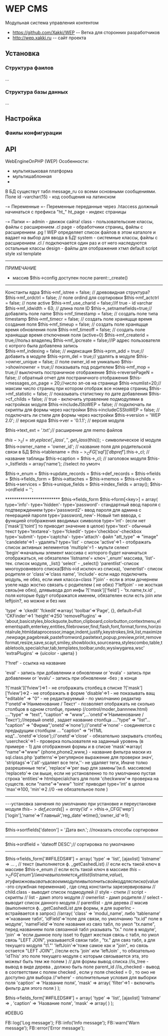 WEP CMS
=============

Модульная система управления контентом

* https://github.com/Xakki/WEP -- Ветка для сторонних разработчиков
* http://wep.xakki.ru -- сайт проекта

Установка
-------

### Структура фаилов
...

### Структура базы данных
...

Настройка
------------

### Фаилы конфигурации


API
------------


WebEngineOnPHP (WEP)
Особенности:
- мультиязыковая платформа
- мультишаблонная 
- 


В БД существут табл message_ru со всеми основными сообщениями. Поле id -varchar(15) - код сообщения на латинском

-= Переменные =-
	Переменные переданные через .htaccess должный начинаться с префикса "ht_"
		ht_page - индекс страницы


-= Папки =-
	admin  -  движок сайта!
		class  - пользовательские классы, файлы с расширением .cl
		page -  обработчики страниц, файлы с расширением .pg ! WEP определяет список файлов в этом каталоге и вадает на выбор для ввода в БД!
		system - системные классы, файлы с расширением .cl / подключается один раз и от него наследуются остальные классы
		design  -  файлы для отображения хтмл
			default
				script
				style
				xsl
				template
			

--------------------------------------------------------------------------------------
ПРИМЕЧАНИЕ
 - массив $this->config доступен после parent::_create()

--------------------------------------------------------------------------------------
Константы ядра
$this->mf_istree = false; // древовидная структура?
$this->mf_ordctrl = false; // поле ordind для сортировки
$this->mf_actctrl = false; // поле active
$this->mf_use_charid = false;//if true - id varchar
	$this->mf_idwidth = 63; // длина поля ID
$this->_setnamefields=true;//добавлять поле name
$this->mf_timestamp = false; // создать поле  типа timestamp
$this->mf_timecr = false; // создать поле хранящще время создания поля
$this->mf_timeup = false; // создать поле хранящще время обновления поля
$this->mf_timeoff = false; // создать поле хранящще время отключения поля (active=0)
$this->mf_createrid = true;//польз владелец
$this->mf_ipcreate = false;//IP адрес пользователя с котрого была добавлена запись	
$this->mf_indexing = false; // индексация
$this->prm_add = true;// добавить в модуле
$this->prm_del = true;// удалять в модуле
$this->owner_unique = false; // поле owner_id не уникально
$this->showinowner = true;// показывать под родителем
$this->mf_mop = true;// выключить постраничное отображение
	$this->reversePageN = false; // обратный отчет для постраничного отображения
	$this->messages_on_page = 20;//число эл-ов на странице
	$this->numlist=20;//максим число страниц при котором отображ все номера страниц
$this->mf_statistic = false; // показывать  статистику по дате добавления
$this->cf_childs = false; // true - включить управление подмодулями в настройках модуля
$this->includeJStoWEP = false; // подключать ли скрипты для формы через настройки
$this->includeCSStoWEP = false; // подключать ли стили для формы через настройки
$this->version = 'WEP 2.0'; // версия ядра
$this->ver = '0.1.1'; // версия модуля

$this->text_ext = '.txt';// расширение для memo файлов

$this->_cl = str_replace('_class','',get_class($this)); - символическое id модуля
$this->owner_name = 'owner_id'; // название поля для родительской связи в БД
$this->tablename = $this->_CFG['sql']['dbpref'].$this->_cl; // название таблицы
$this->caption = $this->_cl; // заголовок модуля
$this->_listfields = array('name'); //select по умолч

$this->_enum =
$this->update_records =
$this->def_records =
$this->fields =
$this->fields_form =
$this->attaches =
$this->memos =
$this->childs =
$this->services =
$this->unique_fields =
$this->index_fields = array();
$this->ordfield = '';

************************* $this->fields_form
$this->form[<key>] = array(
type='info'-
type='hidden'-
type='password'- стандартный ввод пароля с подтверждением
type='password2'- ввод пароля для админа с генерацией пароля
type='password_new'- Новый тип вввода, с функцией отображения вводимых символов
type='int'- (если нет ['mask']['toint'] то приводит значение в целое)
type='text'- обычный текст
type='textarea'-
type='fckedit'-
type='checkbox'-checkbox
type='submit'-
type='captcha'-
type='attach'- файл
	"att_type" => "image"
	'candelete'=>1 - удалять?
type='list' - список
	'active'=>1 - отображать список активных эелементов
	'multiple'=1 - мульти селект
	'begin'=>начальны элемент массива с которого будет начинаться отображаться, не обязателен
	'listname'= ключ '_enum' массива, 
		'list'-тек. список модуля, _list()
		'select' - _select()
		'parentlist'-список многоуровневого списка($this->id исключ из списка),
		'ownerlist'- список родителя
	or
	'class'=>'class name',
	'include'- если надо подключить модуль, не обяз, если имя класса=class
	?'join' - если в этом дочернем узеле надо жостко связать с родителем ( не обяз)
	?'leftjoin' - не жосткая связь(не обяз), длявывода доп инфы
	?['mask']['field'] - 'tx.name,tx.id' , поля которые будут отображатся именем, обязателен если есть join или leftjoin?, но можне и без них

'type' => 'ckedit'
	'fckedit'=>array(
		'toolbar'=>'Page', {}, default=Full
		'CKFinder'=>1
		'height'=>250
		'removePlugins' => 'about,basicstyles,blockquote,button,clipboard,colorbutton,contextmenu,elementspath,enterkey,entities,filebrowser,find,flash,font,format,forms,horizontalrule,htmldataprocessor,image,indent,justify,keystrokes,link,list,maximize,newpage,pagebreak,pastefromword,pastetext,popup,preview,print,removeformat,resize,save,scayt,smiley,showblocks,sourcearea,stylescombo,table,tabletools,specialchar,tab,templates,toolbar,undo,wysiwygarea,wsc'
		'extraPlugins' => {uicolor  - цвета}
	)


?'href' - ссылка на название

'eval' - запись при добавлении и обновлении
or 'evala' - запись при добавлении
or 'evalu' - запись при обновлении
	-без ; в конце

?['mask']['fview']=>1 - не отображать столбец в списке
?['mask']['fview']=>2 - не отображать в форме
'disable'=>1 - не показывать ващ
"editable" => "0" - не редактируемый - по умолчанию редактир
?'onetd'=>'Наименование / Текст' - позволяет отображать не сколько столбцов в одном столбце, пример (/control/moder_bannnew.html)
	...."type" => "text", "caption" => "www",...'onetd'=>'Наименование / Текст');//первый onetd , задает название столбца
	...."type" => "list"... "caption" => "Фирма",'onetd'=>'none');//'onetd'=>'none' - соединяется с предыдущим столбцом
	... "caption" => "HTML код"...'onetd'=>'close');//'onetd'=>'close' - обязательно закрывать столбец
'usercheck'=>1 - проверка пользователя на заданный уровень (в примере - 1) для отображения формы и в списке
'mask'=>array(
	"name"=>"www" {phone,phone2,www,} - название фильтра маски из sql.class.php
	'patterns'=>'регулярное выражение для проверки знач',
	'striptags'=>'('all'-удаляет все теги,''- не удаляет теги, Иначе толко разрешенные теги',
	'replace'=>'рег выр для замены'(м.б. массивом)
	'replaceto'=> см выше, если не установленно то по умолчанию пустая строка
	'entities'=> htmlspecialchars для поля
	'checkwww'=> проверка на существ. если "name"=>"www"
	'toint' приводит type='int' в целое
	'max'=>100,
	'min'=>2  //0 -не обязательное поле
)
***********************************************

---установка занчения по умолчанию при установке и переустановке модуля
$this->def_records[] = array('id'=>$this->_CFG['wep']['login'],'name'=>'Главный','reg_date'=>time(),'owner_id'=>1);

************************************************

$this->sortfields['dateon'] = 'Дата вкл.'; //показать способы сортировки

************************************************

$this->ordfield = 'dateoff DESC';// сортировка по умолчанию

************************************************


$this->fields_form['##FILEDS##'] = array(
	'type' => 'list', [ajaxlist]
	'listname' => ... ,
		// текст (выполняется ф. _getCashedList)
			// если есть такой ключ в массиве $this->_enum
			// если есть такой ключ в массиве $this->_CFG['enum']
			// иначе выполняется _getlist($listname,$value), эту ф можно вызвать в своем модуле и выполнить свой код для списка ($value -это службная переменная) , где след константы зарезервированы
				// child.class - выводит список подмодулей 
				// style - стили
				// script - скрипты
				// list - дамп этого модуля
				// ownerlist  - дамп родителя
				// select - выводит список данного модуля 
				// parentlist - для дерева
		// масив (выполняется ф. _getCashedList для формы, я для superInc - встрайвается в запрос)
			//array(
				'class' => 'modul_name',
					либо 'tablename' =>'название табл',
				'idField'=>'поле для связи, по умолчанию "tx.id" поле в модуле',
				'nameField'=>'поле названия из связ табл, по умол "tx.name", перед названием поля связанной табл указывать "tx." поле в модуле',
				'join' => 'если дынное полу isset то будет жесткая связь с табл, по умол связь "LEFT JOIN", указываетсЯ связи табл , "tx." для связ табл, а для текущего модуля "t1."'
				'leftJoin'=>'тоже самое как и "join", но связь остается "LEFT JOIN"',
				//если есть 'join' или 'leftJoin' , то обязательно 'idThis' это поле текущего модуля с которым связывается эта, это можеьт быть тем же полем
			)
		// для формы вывод списка
			//is_tree - вывод в виде дерева , должно быть поле parent_id
			//is_checked - вывод в соответствии с полем checked , если у поля checked = 0 , то оно не доступно для выбора
			//'where' - ополнительные условия для выборки поля
	'caption' => 'Название поля', 
	'mask' => array(
		'filter'=>1 - включить фильтр для этого поля
	)
);

$this->fields_form['##FILEDS##'] = array(
	'type' => 'list', [ajaxlist]
	'listname' => ,
	'caption' => 'Название поля', 
	'mask' => array(
	)
);


#DEBUG

FB::log('Log message');
FB::info('Info message');
FB::warn('Warn message');
FB::error('Error message');